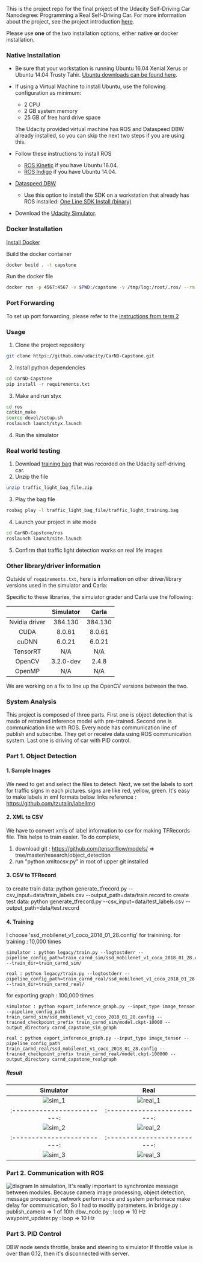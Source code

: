 This is the project repo for the final project of the Udacity Self-Driving Car Nanodegree: Programming a Real Self-Driving Car. For more information about the project, see the project introduction [here](https://classroom.udacity.com/nanodegrees/nd013/parts/6047fe34-d93c-4f50-8336-b70ef10cb4b2/modules/e1a23b06-329a-4684-a717-ad476f0d8dff/lessons/462c933d-9f24-42d3-8bdc-a08a5fc866e4/concepts/5ab4b122-83e6-436d-850f-9f4d26627fd9).

Please use **one** of the two installation options, either native **or** docker installation.

### Native Installation

* Be sure that your workstation is running Ubuntu 16.04 Xenial Xerus or Ubuntu 14.04 Trusty Tahir. [Ubuntu downloads can be found here](https://www.ubuntu.com/download/desktop).
* If using a Virtual Machine to install Ubuntu, use the following configuration as minimum:
  * 2 CPU
  * 2 GB system memory
  * 25 GB of free hard drive space

  The Udacity provided virtual machine has ROS and Dataspeed DBW already installed, so you can skip the next two steps if you are using this.

* Follow these instructions to install ROS
  * [ROS Kinetic](http://wiki.ros.org/kinetic/Installation/Ubuntu) if you have Ubuntu 16.04.
  * [ROS Indigo](http://wiki.ros.org/indigo/Installation/Ubuntu) if you have Ubuntu 14.04.
* [Dataspeed DBW](https://bitbucket.org/DataspeedInc/dbw_mkz_ros)
  * Use this option to install the SDK on a workstation that already has ROS installed: [One Line SDK Install (binary)](https://bitbucket.org/DataspeedInc/dbw_mkz_ros/src/81e63fcc335d7b64139d7482017d6a97b405e250/ROS_SETUP.md?fileviewer=file-view-default)
* Download the [Udacity Simulator](https://github.com/udacity/CarND-Capstone/releases).

### Docker Installation
[Install Docker](https://docs.docker.com/engine/installation/)

Build the docker container
```bash
docker build . -t capstone
```

Run the docker file
```bash
docker run -p 4567:4567 -v $PWD:/capstone -v /tmp/log:/root/.ros/ --rm -it capstone
```

### Port Forwarding
To set up port forwarding, please refer to the [instructions from term 2](https://classroom.udacity.com/nanodegrees/nd013/parts/40f38239-66b6-46ec-ae68-03afd8a601c8/modules/0949fca6-b379-42af-a919-ee50aa304e6a/lessons/f758c44c-5e40-4e01-93b5-1a82aa4e044f/concepts/16cf4a78-4fc7-49e1-8621-3450ca938b77)

### Usage

1. Clone the project repository
```bash
git clone https://github.com/udacity/CarND-Capstone.git
```

2. Install python dependencies
```bash
cd CarND-Capstone
pip install -r requirements.txt
```
3. Make and run styx
```bash
cd ros
catkin_make
source devel/setup.sh
roslaunch launch/styx.launch
```
4. Run the simulator

### Real world testing
1. Download [training bag](https://s3-us-west-1.amazonaws.com/udacity-selfdrivingcar/traffic_light_bag_file.zip) that was recorded on the Udacity self-driving car.
2. Unzip the file
```bash
unzip traffic_light_bag_file.zip
```
3. Play the bag file
```bash
rosbag play -l traffic_light_bag_file/traffic_light_training.bag
```
4. Launch your project in site mode
```bash
cd CarND-Capstone/ros
roslaunch launch/site.launch
```
5. Confirm that traffic light detection works on real life images

### Other library/driver information
Outside of `requirements.txt`, here is information on other driver/library versions used in the simulator and Carla:

Specific to these libraries, the simulator grader and Carla use the following:

|        | Simulator | Carla  |
| :-----------: |:-------------:| :-----:|
| Nvidia driver | 384.130 | 384.130 |
| CUDA | 8.0.61 | 8.0.61 |
| cuDNN | 6.0.21 | 6.0.21 |
| TensorRT | N/A | N/A |
| OpenCV | 3.2.0-dev | 2.4.8 |
| OpenMP | N/A | N/A |

We are working on a fix to line up the OpenCV versions between the two.


### System Analysis
This project is composed of three parts.
First one is object detection that is made of retrained inference model with pre-trained. Second one is communication line with ROS. Every node has communication line of publish and subscribe. They get or receive data using ROS communication system. Last one is driving of car with PID control.


### Part 1. Object Detection
#### 1. Sample Images
We need to get and select the files to detect. Next, we set the labels to sort for traffic signs in each pictures. signs are like red, yellow, green.
It's easy to make labels in xml formats below links
reference : https://github.com/tzutalin/labelImg

#### 2. XML to CSV
We have to convert xmls of label information to csv for making TFRecords file. This helps to train easier.
To do complete, 
1. download git : https://github.com/tensorflow/models/ => tree/master/research/object_detection
2. run "python xmltocsv.py" in root of upper git installed

#### 3. CSV to TFRecord
to create train data:
   python generate_tfrecord.py --csv_input=data/train_labels.csv  --output_path=data/train.record
to create test data:
   python generate_tfrecord.py --csv_input=data/test_labels.csv  --output_path=data/test.record

#### 4. Training
I choose 'ssd_mobilenet_v1_coco_2018_01_28.config' for trainining.
for training : 10,000 times
```
simulator : python legacy/train.py --logtostderr --pipeline_config_path=train_carnd_sim/ssd_mobilenet_v1_coco_2018_01_28.config --train_dir=train_carnd_sim/

real : python legacy/train.py --logtostderr --pipeline_config_path=train_carnd_real/ssd_mobilenet_v1_coco_2018_01_28.config --train_dir=train_carnd_real/
```
for exporting graph : 100,000 times
```
simulator : python export_inference_graph.py --input_type image_tensor --pipeline_config_path train_carnd_sim/ssd_mobilenet_v1_coco_2018_01_28.config --trained_checkpoint_prefix train_carnd_sim/model.ckpt-10000 --output_directory carnd_capstone_sim_graph

real : python export_inference_graph.py --input_type image_tensor --pipeline_config_path train_carnd_real/ssd_mobilenet_v1_coco_2018_01_28.config --trained_checkpoint_prefix train_carnd_real/model.ckpt-100000 --output_directory carnd_capstone_realgraph
```
##### Result
Simulator          |  Real
:-------------------------:|:-------------------------:
![sim_1](./result/sim_1.png)  |  ![real_1](./result/real_1.png)
:-------------------------:|:-------------------------:
![sim_2](./result/sim_2.png)  |  ![real_2](./result/real_2.png)
:-------------------------:|:-------------------------:
![sim_3](./result/sim_3.png)  |  ![real_3](./result/real_3.png)




### Part 2. Communication with ROS
![diagram](./result/final-project-ros-graph-v2.png)
In simulation, It's really important to synchronize message between modules. Because camera image processing, object detection, message processing, network performance and system performace make delay for communication, So I had to modify parameters. 
in bridge.py : publish_camera => 1 of 10th
dbw_node.py : loop => 10 Hz
waypoint_updater.py : loop => 10 Hz



### Part 3. PID Control
DBW node sends throttle, brake and steering to simulator
If throttle value is over than 0.12, then it's disconnected with server.

